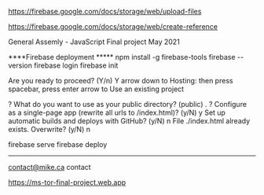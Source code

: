 https://firebase.google.com/docs/storage/web/upload-files

https://firebase.google.com/docs/storage/web/create-reference

General Assemly - JavaScript 
Final project May 2021

****Firebase deployment *****
npm install -g firebase-tools
firebase --version
firebase login
firebase init

Are you ready to proceed? (Y/n) Y
arrow down to Hosting: then press spacebar, press enter
arrow to Use an existing project

? What do you want to use as your public directory? (public)  .
? Configure as a single-page app (rewrite all urls to /index.html)? (y/N) y
Set up automatic builds and deploys with GitHub? (y/N) n
 File ./index.html already exists. Overwrite? (y/N) n
 
firebase serve
firebase deploy
*****************************************************************
contact@mike.ca
contact

 https://ms-tor-final-project.web.app